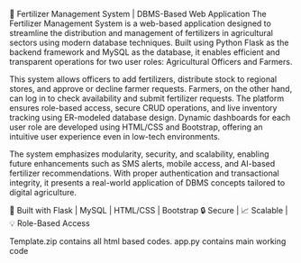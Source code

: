 🌾 Fertilizer Management System | DBMS-Based Web Application
The Fertilizer Management System is a web-based application designed to streamline the distribution and management of fertilizers in agricultural sectors using modern database techniques. Built using Python Flask as the backend framework and MySQL as the database, it enables efficient and transparent operations for two user roles: Agricultural Officers and Farmers.

This system allows officers to add fertilizers, distribute stock to regional stores, and approve or decline farmer requests. Farmers, on the other hand, can log in to check availability and submit fertilizer requests. The platform ensures role-based access, secure CRUD operations, and live inventory tracking using ER-modeled database design. Dynamic dashboards for each user role are developed using HTML/CSS and Bootstrap, offering an intuitive user experience even in low-tech environments.

The system emphasizes modularity, security, and scalability, enabling future enhancements such as SMS alerts, mobile access, and AI-based fertilizer recommendations. With proper authentication and transactional integrity, it presents a real-world application of DBMS concepts tailored to digital agriculture.

🎯 Built with Flask | MySQL | HTML/CSS | Bootstrap
🔒 Secure | 📈 Scalable | 💡 Role-Based Access

Template.zip contains all html based codes.
app.py contains main working code


